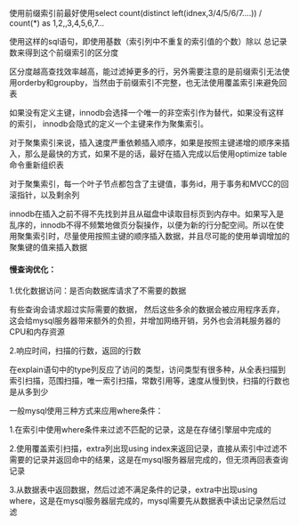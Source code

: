 使用前缀索引前最好使用select count(distinct left(idnex,3/4/5/6/7....)) / count(*) as 1,2,,3,4,5,6,7...

使用这样的sql语句，即使用基数（索引列中不重复的索引值的个数）除以 总记录数来得到这个前缀索引的区分度

区分度越高查找效率越高，能过滤掉更多的行，另外需要注意的是前缀索引无法使用orderby和groupby，当然由于前缀索引不完整，也无法使用覆盖索引来避免回表

如果没有定义主键，innodb会选择一个唯一的非空索引作为替代，如果没有这样的索引， innodb会隐式的定义一个主键来作为聚集索引。

对于聚集索引来说，插入速度严重依赖插入顺序，如果是按照主键递增的顺序来插入，那么是最快的方式，如果不是的话，最好在插入完成以后使用optimize table命令重新组织表

对于聚集索引，每一个叶子节点都包含了主键值，事务id，用于事务和MVCC的回滚指针，以及剩余列

innodb在插入之前不得不先找到并且从磁盘中读取目标页到内存中。如果写入是乱序的，innodb不得不频繁地做页分裂操作，以便为新的行分配空间。所以在使用聚集索引时，尽量使用按照主键的顺序插入数据，并且尽可能的使用单调增加的聚集键的值来插入数据

#### 慢查询优化：

1.优化数据访问：是否向数据库请求了不需要的数据

有些查询会请求超过实际需要的数据， 然后这些多余的数据会被应用程序丢弃，这会给mysql服务器带来额外的负担，并增加网络开销，另外也会消耗服务器的CPU和内存资源

2.响应时间，扫描的行数，返回的行数

在explain语句中的type列反应了访问的类型，访问类型有很多种，从全表扫描到索引扫描，范围扫描，唯一索引扫描，常数引用等，速度从慢到快，扫描的行数也是从多到少

一般mysql使用三种方式来应用where条件：

1.在索引中使用where条件来过滤不匹配的记录，这是在存储引擎层中完成的 

2.使用覆盖索引扫描，extra列出现using index来返回记录，直接从索引中过滤不需要的记录并返回命中的结果，这是在mysql服务器层完成的，但无须再回表查询记录

3.从数据表中返回数据，然后过滤不满足条件的记录，extra中出现using where，这是在mysql服务器层完成的，mysql需要先从数据表中读出记录然后过滤


